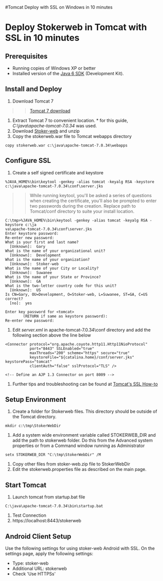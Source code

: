 #Tomcat Deploy with SSL on Windows in 10 minutes

# Deploy Stokerweb in Tomcat with SSL in 10 minutes #

## Prerequisites ##
  * Running copies of Windows XP or better
  * Installed version of the [Java 6 SDK](http://www.oracle.com/technetwork/java/javasebusiness/downloads/java-archive-downloads-javase6-419409.html) (Development Kit).

## Install and Deploy ##

  1. Download Tomcat 7
> > [Tomcat 7 download](http://tomcat.apache.org/download-70.cgi)
  1. Extract Tomcat 7 to convenient location.
    * for this guide, _C:\java\apache-tomcat-7.0.34_ was used.
  1. Download [Stoker-web](http://code.google.com/p/stoker-web/downloads/list) and unzip
  1. Copy the stokerweb.war file to Tomcat webapps directory
```
copy stokerweb.war c:\java\apache-tomcat-7.0.34\webapps
```

## Configure SSL ##
  1. Create a self signed certificate and keystore
```
%JAVA_HOME%\bin\keytool -genkey -alias tomcat -keyalg RSA -keystore c:\java\apache-tomcat-7.0.34\conf\server.jks
```
> > While running keytool, you'll be asked a series of questions when creating the certificate, you'll also be prompted to enter two passwords during the creation.  Replace path to Tomcat/conf directory to suite your install location.
```
C:\tmp>%JAVA_HOME%\bin\keytool -genkey -alias tomcat -keyalg RSA -keystore c:\ja
va\apache-tomcat-7.0.34\conf\server.jks
Enter keystore password:
Re-enter new password:
What is your first and last name?
  [Unknown]:  Gary
What is the name of your organizational unit?
  [Unknown]:  Development
What is the name of your organization?
  [Unknown]:  Stoker-web
What is the name of your City or Locality?
  [Unknown]:  Suwanee
What is the name of your State or Province?
  [Unknown]:  GA
What is the two-letter country code for this unit?
  [Unknown]:  US
Is CN=Gary, OU=Development, O=Stoker-web, L=Suwanee, ST=GA, C=US correct?
  [no]:  yes

Enter key password for <tomcat>
        (RETURN if same as keystore password):
Re-enter new password:
```
  1. Edit _server.xml_ in apache-tomcat-7.0.34\conf directory and add the following section above the line below
```
<Connector protocol="org.apache.coyote.http11.Http11NioProtocol"
           port="8443" SSLEnabled="true"
           maxThreads="200" scheme="https" secure="true"
           keystoreFile="${catalina.home}/conf/server.jks" keystorePass="tomcat"
           clientAuth="false" sslProtocol="TLS" />
```
`<!-- Define an AJP 1.3 Connector on port 8009 -->`
  1. Further tips and troubleshooting can be found at [Tomcat's SSL How-to](http://tomcat.apache.org/tomcat-7.0-doc/ssl-howto.html)

## Setup Environment ##
  1. Create a folder for Stokerweb files.  This directory should be outside of the Tomcat directory.
```
mkdir c:\tmp\StokerWebDir
```
  1. Add a system wide environment variable called STOKERWEB\_DIR and add the path to stokerweb folder.  Do this from the Advanced system properties or from a Command window running as Administrator
```
setx STOKERWEB_DIR "C:\tmp\StokerWebDir" /M
```
  1. Copy other files from stoker-web.zip file to StokerWebDir
  1. Edit the stokerweb.properties file as described on the main page.

## Start Tomcat ##
  1. Launch tomcat from startup.bat file
```
C:\java\apache-tomcat-7.0.34\bin\startup.bat
```
  1. Test Connection
  1. https://localhost:8443/stokerweb

## Android Client Setup ##
Use the following settings for using stoker-web Android with SSL.
On the settings page, apply the following settings:
  * Type: stoker-web
  * Additional URL: stokerweb
  * Check 'Use HTTPSs'